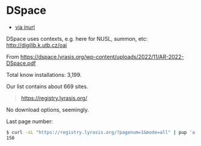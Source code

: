 # DSpace

* [via inurl](https://www.google.com/search?q=inurl%3A%22dspace-oai%2Frequest%22)

DSpace uses contexts, e.g. here for NUSL, summon, etc: http://digilib.k.utb.cz/oai

From https://dspace.lyrasis.org/wp-content/uploads/2022/11/AR-2022-DSpace.pdf

Total know installations: 3,199.

Our list contains about 669 sites.

> https://registry.lyrasis.org/

No download options, seemingly.

Last page number:

```sh
$ curl -sL "https://registry.lyrasis.org/?pagenum=1&mode=all" | pup 'a.page-numbers json{}' | jq -rc '.[2].text'
150
```
